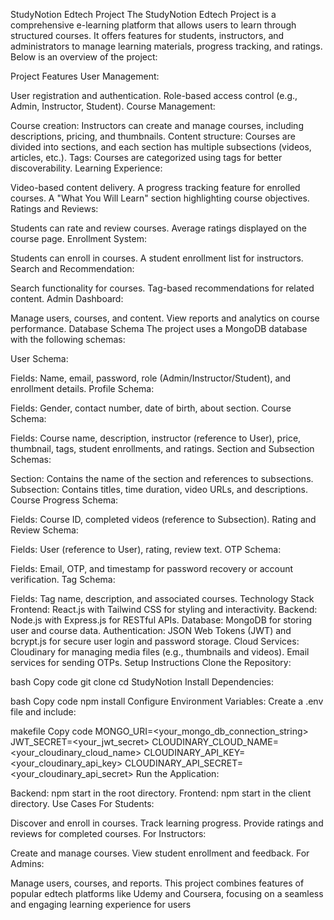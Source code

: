 StudyNotion Edtech Project
The StudyNotion Edtech Project is a comprehensive e-learning platform that allows users to learn through structured courses. It offers features for students, instructors, and administrators to manage learning materials, progress tracking, and ratings. Below is an overview of the project:

Project Features
User Management:

User registration and authentication.
Role-based access control (e.g., Admin, Instructor, Student).
Course Management:

Course creation: Instructors can create and manage courses, including descriptions, pricing, and thumbnails.
Content structure: Courses are divided into sections, and each section has multiple subsections (videos, articles, etc.).
Tags: Courses are categorized using tags for better discoverability.
Learning Experience:

Video-based content delivery.
A progress tracking feature for enrolled courses.
A "What You Will Learn" section highlighting course objectives.
Ratings and Reviews:

Students can rate and review courses.
Average ratings displayed on the course page.
Enrollment System:

Students can enroll in courses.
A student enrollment list for instructors.
Search and Recommendation:

Search functionality for courses.
Tag-based recommendations for related content.
Admin Dashboard:

Manage users, courses, and content.
View reports and analytics on course performance.
Database Schema
The project uses a MongoDB database with the following schemas:

User Schema:

Fields: Name, email, password, role (Admin/Instructor/Student), and enrollment details.
Profile Schema:

Fields: Gender, contact number, date of birth, about section.
Course Schema:

Fields: Course name, description, instructor (reference to User), price, thumbnail, tags, student enrollments, and ratings.
Section and Subsection Schemas:

Section: Contains the name of the section and references to subsections.
Subsection: Contains titles, time duration, video URLs, and descriptions.
Course Progress Schema:

Fields: Course ID, completed videos (reference to Subsection).
Rating and Review Schema:

Fields: User (reference to User), rating, review text.
OTP Schema:

Fields: Email, OTP, and timestamp for password recovery or account verification.
Tag Schema:

Fields: Tag name, description, and associated courses.
Technology Stack
Frontend: React.js with Tailwind CSS for styling and interactivity.
Backend: Node.js with Express.js for RESTful APIs.
Database: MongoDB for storing user and course data.
Authentication: JSON Web Tokens (JWT) and bcrypt.js for secure user login and password storage.
Cloud Services:
Cloudinary for managing media files (e.g., thumbnails and videos).
Email services for sending OTPs.
Setup Instructions
Clone the Repository:

bash
Copy code
git clone <repository-url>
cd StudyNotion
Install Dependencies:

bash
Copy code
npm install
Configure Environment Variables: Create a .env file and include:

makefile
Copy code
MONGO_URI=<your_mongo_db_connection_string>
JWT_SECRET=<your_jwt_secret>
CLOUDINARY_CLOUD_NAME=<your_cloudinary_cloud_name>
CLOUDINARY_API_KEY=<your_cloudinary_api_key>
CLOUDINARY_API_SECRET=<your_cloudinary_api_secret>
Run the Application:

Backend: npm start in the root directory.
Frontend: npm start in the client directory.
Use Cases
For Students:

Discover and enroll in courses.
Track learning progress.
Provide ratings and reviews for completed courses.
For Instructors:

Create and manage courses.
View student enrollment and feedback.
For Admins:

Manage users, courses, and reports.
This project combines features of popular edtech platforms like Udemy and Coursera, focusing on a seamless and engaging learning experience for users
